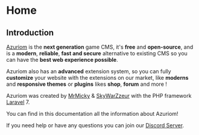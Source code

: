 # Home

## Introduction

[Azuriom](https://azuriom.com/) is the **next generation** game CMS,
 it's **free** and **open-source**, and is a **modern**, **reliable**, **fast and secure**
alternative to existing CMS so you can have the **best web experience possible**.

Azuriom also has an **advanced** extension system, so you can fully **customize** your website with the extensions on our market,
like **moderns** and **responsive themes** or **plugins** likes **shop**, **forum** and more !

Azuriom was created by [MrMicky](https://mrmicky.fr/) & [SkyWarZzeur](https://twitter.com/SkyWarZzeur) with the PHP framework [Laravel](https://laravel.com/) 7.

You can find in this documentation all the information about
Azuriom!

If you need help or have any questions you can join
our [Discord Server](https://azuriom.com/discord).
